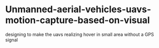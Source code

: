 # Unmanned-aerial-vehicles-uavs-motion-capture-based-on-visual
 designing to make the uavs realizing  hover in small area without a GPS signal 
